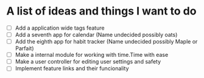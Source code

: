 # A list of ideas and things I want to do

- [ ] Add a application wide tags feature
- [ ] Add a seventh app for calendar (Name undecided possibly oats)
- [ ] Add the eighth app for habit tracker (Name undecided possibly Maple or Parfait)
- [ ] Make a internal module for working with time.Time with ease
- [ ] Make a user controller for editing user settings and safety
- [ ] Implement feature links and their funcionality
